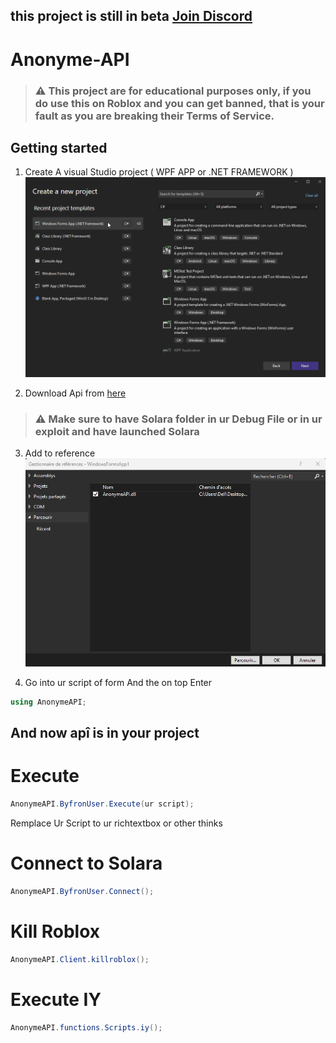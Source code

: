 ## this project is still in beta [Join Discord](https://discord.gg/CegsDrZR5W)


# Anonyme-API

> ### ⚠️ This project are for educational purposes only, if you do use this on Roblox and you can get banned, that is your fault as you are breaking their Terms of Service.

## Getting started

1. Create A visual Studio project ( WPF APP or .NET FRAMEWORK )
![image](screen1.png)

2. Download Api from [here](https://cdn.discordapp.com/attachments/978018060604686428/1251491700531134624/AnonymeAPI.rar?ex=666ec5f8&is=666d7478&hm=bde996d8e898cd53a86b1670373101d6b736c0ef9c6bf8023e29b2b070e7fa08&)

> ### ⚠️ Make sure to have Solara folder in ur Debug File or in ur exploit and have launched Solara

3. Add to reference
![image](image.png)

4. Go into ur script of form And the on top Enter
```cs
using AnonymeAPI;
```

## And now apî is in your project

# Execute

```cs
AnonymeAPI.ByfronUser.Execute(ur script);
```
Remplace Ur Script to ur richtextbox or other thinks

# Connect to Solara

```cs
AnonymeAPI.ByfronUser.Connect();
```

# Kill Roblox

```cs
AnonymeAPI.Client.killroblox();
```

# Execute IY

```cs
AnonymeAPI.functions.Scripts.iy();
```
